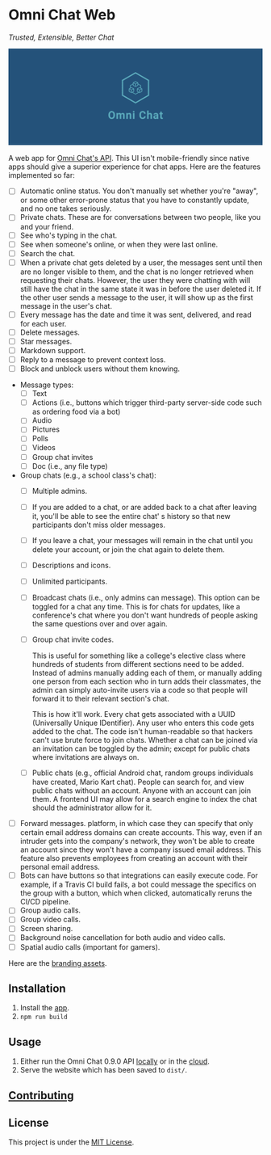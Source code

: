 # Omni Chat Web

_Trusted, Extensible, Better Chat_

![Cover](docs/cover.png)

A web app for [Omni Chat's API](https://github.com/neelkamath/omni-chat). This UI isn't mobile-friendly since native
apps should give a superior experience for chat apps. Here are the features implemented so far:

- [ ] Automatic online status. You don't manually set whether you're "away", or some other error-prone status that you
  have to constantly update, and no one takes seriously.
- [ ] Private chats. These are for conversations between two people, like you and your friend.
- [ ] See who's typing in the chat.
- [ ] See when someone's online, or when they were last online.
- [ ] Search the chat.
- [ ] When a private chat gets deleted by a user, the messages sent until then are no longer visible to them, and the
  chat is no longer retrieved when requesting their chats. However, the user they were chatting with will still have the
  chat in the same state it was in before the user deleted it. If the other user sends a message to the user, it will
  show up as the first message in the user's chat.
- [ ] Every message has the date and time it was sent, delivered, and read for each user.
- [ ] Delete messages.
- [ ] Star messages.
- [ ] Markdown support.
- [ ] Reply to a message to prevent context loss.
- [ ] Block and unblock users without them knowing.
- Message types:
    - [ ] Text
    - [ ] Actions (i.e., buttons which trigger third-party server-side code such as ordering food via a bot)
    - [ ] Audio
    - [ ] Pictures
    - [ ] Polls
    - [ ] Videos
    - [ ] Group chat invites
    - [ ] Doc (i.e., any file type)
- Group chats (e.g., a school class's chat):
    - [ ] Multiple admins.
    - [ ] If you are added to a chat, or are added back to a chat after leaving it, you'll be able to see the entire
      chat' s history so that new participants don't miss older messages.
    - [ ] If you leave a chat, your messages will remain in the chat until you delete your account, or join the chat
      again to delete them.
    - [ ] Descriptions and icons.
    - [ ] Unlimited participants.
    - [ ] Broadcast chats (i.e., only admins can message). This option can be toggled for a chat any time. This is for
      chats for updates, like a conference's chat where you don't want hundreds of people asking the same questions over
      and over again.
    - [ ] Group chat invite codes.

      This is useful for something like a college's elective class where hundreds of students from different sections
      need to be added. Instead of admins manually adding each of them, or manually adding one person from each section
      who in turn adds their classmates, the admin can simply auto-invite users via a code so that people will forward
      it to their relevant section's chat.

      This is how it'll work. Every chat gets associated with a UUID (Universally Unique IDentifier). Any user who
      enters this code gets added to the chat. The code isn't human-readable so that hackers can't use brute force to
      join chats. Whether a chat can be joined via an invitation can be toggled by the admin; except for public chats
      where invitations are always on.
    - [ ] Public chats (e.g., official Android chat, random groups individuals have created, Mario Kart chat). People
      can search for, and view public chats without an account. Anyone with an account can join them. A frontend UI may
      allow for a search engine to index the chat should the administrator allow for it.
- [ ] Forward messages. platform, in which case they can specify that only certain email address domains can create
  accounts. This way, even if an intruder gets into the company's network, they won't be able to create an account since
  they won't have a company issued email address. This feature also prevents employees from creating an account with
  their personal email address.
- [ ] Bots can have buttons so that integrations can easily execute code. For example, if a Travis CI build fails, a bot
  could message the specifics on the group with a button, which when clicked, automatically reruns the CI/CD pipeline.
- [ ] Group audio calls.
- [ ] Group video calls.
- [ ] Screen sharing.
- [ ] Background noise cancellation for both audio and video calls.
- [ ] Spatial audio calls (important for gamers).

Here are the [branding assets](https://github.com/neelkamath/omni-chat/tree/master/branding).

## Installation

1. Install the [app](docs/install.md).
1. `npm run build`

## Usage

1. Either run the Omni Chat 0.9.0
   API [locally](https://github.com/neelkamath/omni-chat/blob/v0.9.0/docs/docker-compose.md) or in
   the [cloud](https://github.com/neelkamath/omni-chat/blob/v0.9.0/docs/cloud.md).
1. Serve the website which has been saved to `dist/`.

## [Contributing](docs/CONTRIBUTING.md)

## License

This project is under the [MIT License](LICENSE).
